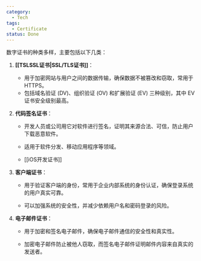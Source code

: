 ```yaml
---
category:
  - Tech
tags:
  - Certificate
status: Done
---
```




数字证书的种类多样，主要包括以下几类：

1. **[[TSLSSL证书|SSL/TLS证书]]**：

   - 用于加密网站与用户之间的数据传输，确保数据不被篡改和窃取，常用于 HTTPS。
   - 包括域名验证 (DV)、组织验证 (OV) 和扩展验证 (EV) 三种级别，其中 EV 证书安全级别最高。

2. **代码签名证书**：

   - 开发人员或公司用它对软件进行签名，证明其来源合法、可信，防止用户下载恶意软件。

   - 适用于软件分发、移动应用程序等领域。

   - [[iOS开发证书]]

3. **客户端证书**：

   - 用于验证客户端的身份，常用于企业内部系统的身份认证，确保登录系统的用户真实可靠。

   - 可以加强系统的安全性，并减少依赖用户名和密码登录的风险。

4. **电子邮件证书**：

   - 用于加密和签名电子邮件，确保电子邮件通信的安全性和真实性。

   - 加密电子邮件防止被他人窃取，而签名电子邮件证明邮件内容来自真实的发送者。



